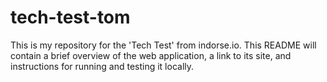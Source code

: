 # tech-test-tom

This is my repository for the 'Tech Test' from indorse.io. This README will contain a brief overview of the web application, a link to its site, and instructions for running and testing it locally. 

